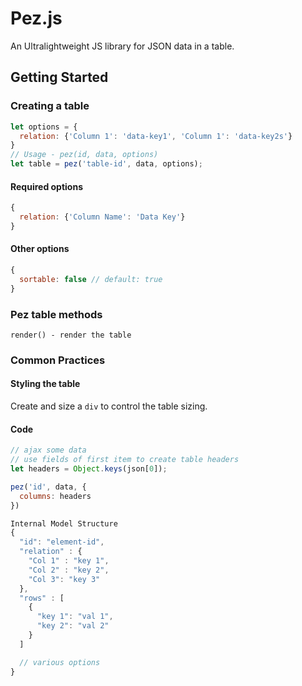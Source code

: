 # Pez.js
An Ultralightweight JS library for JSON data in a table.


## Getting Started

### Creating a table
  ```javascript
  let options = {
    relation: {'Column 1': 'data-key1', 'Column 1': 'data-key2s'}
  }
  // Usage - pez(id, data, options)
  let table = pez('table-id', data, options);
  ```

#### Required options
  ```javascript
  {
    relation: {'Column Name': 'Data Key'}
  }
  ```

#### Other options
  ```javascript
  {
    sortable: false // default: true
  }
  ```

### Pez table methods
    render() - render the table

### Common Practices
#### Styling the table
Create and size a `div` to control the table sizing.

#### Code
```javascript
// ajax some data
// use fields of first item to create table headers
let headers = Object.keys(json[0]);

pez('id', data, {
  columns: headers
})

Internal Model Structure
{
  "id": "element-id",
  "relation" : {
    "Col 1" : "key 1",
    "Col 2" : "key 2",
    "Col 3": "key 3"
  },
  "rows" : [
    {
      "key 1": "val 1",
      "key 2": "val 2"
    }
  ]

  // various options
}
```

